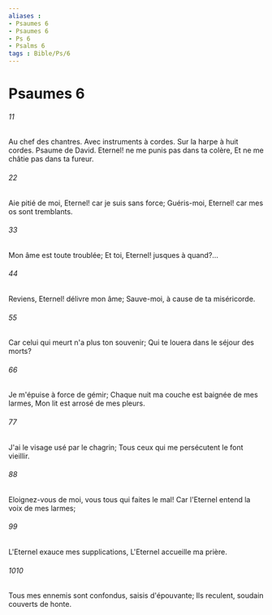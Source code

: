 ```yaml
---
aliases : 
- Psaumes 6
- Psaumes 6
- Ps 6
- Psalms 6
tags : Bible/Ps/6
---
```


# Psaumes 6

###### 11
Au chef des chantres. Avec instruments à cordes. Sur la harpe à huit cordes. Psaume de David. Eternel! ne me punis pas dans ta colère, Et ne me châtie pas dans ta fureur.
###### 22
Aie pitié de moi, Eternel! car je suis sans force; Guéris-moi, Eternel! car mes os sont tremblants.
###### 33
Mon âme est toute troublée; Et toi, Eternel! jusques à quand?...
###### 44
Reviens, Eternel! délivre mon âme; Sauve-moi, à cause de ta miséricorde.
###### 55
Car celui qui meurt n'a plus ton souvenir; Qui te louera dans le séjour des morts?
###### 66
Je m'épuise à force de gémir; Chaque nuit ma couche est baignée de mes larmes, Mon lit est arrosé de mes pleurs.
###### 77
J'ai le visage usé par le chagrin; Tous ceux qui me persécutent le font vieillir.
###### 88
Eloignez-vous de moi, vous tous qui faites le mal! Car l'Eternel entend la voix de mes larmes;
###### 99
L'Eternel exauce mes supplications, L'Eternel accueille ma prière.
###### 1010
Tous mes ennemis sont confondus, saisis d'épouvante; Ils reculent, soudain couverts de honte.
